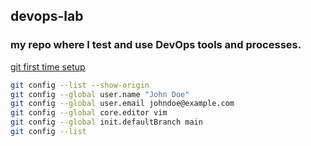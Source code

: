 ## devops-lab
### my repo where I test and use DevOps tools and processes.

[git first time setup](https://git-scm.com/book/en/v2/Getting-Started-First-Time-Git-Setup)

```bash
git config --list --show-origin
git config --global user.name "John Doe"
git config --global user.email johndoe@example.com
git config --global core.editor vim
git config --global init.defaultBranch main
git config --list
```


